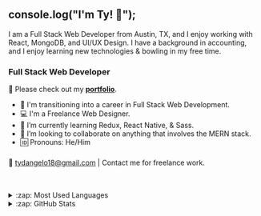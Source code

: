 ## console.log("I'm Ty! 👋");

I am a Full Stack Web Developer from Austin, TX, and I enjoy working with React, MongoDB, and UI/UX Design. I have a background in accounting, and I enjoy learning new technologies & bowling in my free time. 


### Full Stack Web Developer
:floppy_disk: Please check out my [**portfolio**](https://tydangelo18.github.io/react-portfolio/#/). 

- :running: I'm transitioning into a career in Full Stack Web Development. 
- :computer: I'm a Freelance Web Designer. 
- :notebook: I’m currently learning Redux, React Native, & Sass.
- :thought_balloon: I’m looking to collaborate on anything that involves the MERN stack. 
- :id: Pronouns: He/Him

###
:e-mail: tydangelo18@gmail.com | Contact me for freelance work.



<br />
<br />

<details>
  <summary>:zap: Most Used Languages</summary>

<img align="left" alt="Tyler's GitHub Top Languages" src="https://github-readme-stats.vercel.app/api/top-langs/?username=tydangelo18" />

</details>

<details>
  <summary>:zap: GitHub Stats</summary>

  <img align="left" alt="Tyler's GitHub Stats" src="https://github-readme-stats.vercel.app/api?username=tydangelo18&show_icons=true&hide_border=true" />

</details>






